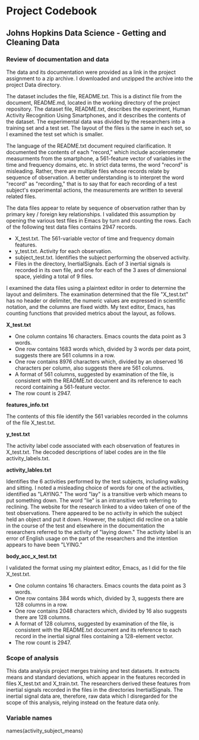 # Project Codebook
## Johns Hopkins Data Science - Getting and Cleaning Data

### Review of documentation and data
The data and its documentation were provided as a link in the project assignment to a zip archive. I downloaded and unzipped the archive into the project Data directory.

The dataset includes the file, README.txt. This is a distinct file from the document, README.md, located in the working directory of the project repository. The dataset file, README.txt, describes the experiment, Human Activity Recognition Using Smartphones, and it describes the contents of the dataset. The experimental data was divided by the researchers into a training set and a test set. The layout of the files is the same in each set, so I examined the test set which is smaller.

The language of the README.txt document required clarification. It documented the contents of each "record," which include accelerometer measurments from the smartphone, a 561-feature vector of variables in the time and frequency domains, etc. In strict data terms, the word "record" is misleading. Rather, there are multiple files whose records relate by sequence of observation. A better understanding is to interpret the word "record" as "recording," that is to say that for each recording of a test subject's experimental actions, the measurements are written to several related files.

The data files appear to relate by sequence of observation rather than by primary key / foreign key relationships. I validated this assumption by opening the various test files in Emacs by turn and counting the rows. Each of the following test data files contains 2947 records.

* X_test.txt. The 561-variable vector of time and frequency domain features.
* y_test.txt. Activity for each observation.
* subject_test.txt. Identifies the subject performing the observed activity.
* Files in the directory, InertialSignals. Each of 3 inertial signals is recorded in its own file, and one for each of the 3 axes of dimensional space, yielding a total of 9 files.

I examined the data files using a plaintext editor in order to determine the layout and delimiters. The examination determined that the file "X_test.txt" has no header or delimiter, the numeric values are expressed in scientific notation, and the columns are fixed width. My text editor, Emacs, has counting functions that provided metrics about the layout, as follows.

**X_test.txt**

* One column contains 16 characters. Emacs counts the data point as 3 words.
* One row contains 1683 words which, divided by 3 words per data point, suggests there are 561 columns in a row.
* One row contains 8976 characters which, divided by an observed 16 characters per column, also suggests there are 561 columns.
* A format of 561 columns, suggested by examination of the file, is consistent with the README.txt document and its reference to each record containing a 561-feature vector.
* The row count is 2947.

**features_info.txt**

The contents of this file identify the 561 variables recorded in the columns of the file X_test.txt.

**y_test.txt**

The activity label code associated with each observation of features in X_test.txt. The decoded descriptions of label codes are in the file activity_labels.txt.

**activity_lables.txt**

Identifies the 6 activities performed by the test subjects, including walking and sitting. I noted a misleading choice of words for one of the activities, identified as "LAYING." The word "lay" is a transitive verb which means to put something down. The word "lie" is an intransitive verb referring to reclining. The website for the research linked to a video taken of one of the test observations. There appeared to be no activity in which the subject held an object and put it down. However, the subject did recline on a table in the course of the test and elsewhere in the documentation the researchers referred to the activity of "laying down." The activity label is an error of English usage on the part of the researchers and the intention appears to have been "LYING."

**body_acc_x_test.txt**

I validated the format using my plaintext editor, Emacs, as I did for the file X_test.txt.

* One column contains 16 characters. Emacs counts the data point as 3 words.
* One row contains 384 words which, divided by 3, suggests there are 128 columns in a row.
* One row contains 2048 characters which, divided by 16 also suggests there are 128 columns.
* A format of 128 columns, suggested by examination of the file, is consistent with the README.txt document and its reference to each record in the inertial signal files containing a 128-element vector.
* The row count is 2947.

### Scope of analysis
This data analysis project merges training and test datasets. It extracts means and standard deviations, which appear in the features recorded in files X_test.txt and X_train.txt. The researchers derived these features from inertial signals recorded in the files in the directories InertialSignals. The inertial signal data are, therefore, raw data which I disregarded for the scope of this analysis, relying instead on the feature data only.

### Variable names
names(activity_subject_means)
